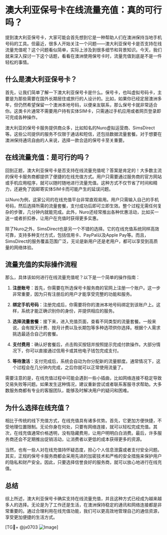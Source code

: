 # 澳大利亚保号卡在线流量充值：真的可行吗？

提到澳大利亚保号卡，大家可能会首先想到它是一种帮助人们在澳洲保持当地手机号码的工具。但最近，很多人开始关注一个问题——澳大利亚保号卡是否支持在线流量充值呢？这个问题看似简单，实际上涉及到很多细节和背景知识。今天，我们就来深入探讨一下这个话题，看看在澳洲使用保号卡时，流量充值到底是不是一件轻松的事情。

## 什么是澳大利亚保号卡？

首先，让我们简单了解一下澳大利亚保号卡是什么。保号卡，也叫虚拟号码卡，主要是为那些需要在国外长期居住或旅行的人设计的。比如，如果你已经定居澳洲多年，但仍然希望保留一个澳洲本地号码，以便亲友联系，那么保号卡就非常适合你。这类卡片通常不需要用户持有实体SIM卡，只需通过手机应用或者网页登录即可完成各种操作。

澳大利亚的保号卡服务提供商众多，比如知名的Nuro虚拟运营商、SimsDirect等。这些公司提供的服务不仅限于通话和短信，还包括数据流量套餐。对于想要在澳洲保持通讯自由的人来说，选择一款合适的保号卡至关重要。

## 在线流量充值：是可行的吗？

回到正题，澳大利亚保号卡是否支持在线流量充值呢？答案是肯定的！大多数主流的保号卡服务商都提供了便捷的在线充值方式。用户只需要通过服务商的官方网站或手机应用程序，就可以随时随地进行流量充值。这种方式不仅节省了时间和精力，还避免了因邮寄实体SIM卡而可能产生的延误问题。

以Nuro为例，这家公司的在线充值平台非常直观易用。用户只需输入自己的手机号码，然后选择所需的流量套餐，支付成功后即可立即生效。整个过程无需任何复杂的步骤，几分钟内就能完成。此外，Nuro还经常推出各种优惠活动，比如买一送一或者折扣券，让用户在充值时获得更多实惠。

除了Nuro之外，SimsDirect也是另一个不错的选择。它的在线充值系统同样高效可靠，支持多种支付方式，包括信用卡、PayPal以及Apple Pay等。而且，SimsDirect的服务覆盖范围广泛，无论是新用户还是老用户，都可以享受到高质量的网络体验。

## 流量充值的实际操作流程

那么，具体该如何进行在线流量充值呢？以下是一个简单的操作指南：

1. **注册账号**：首先，你需要在所选保号卡服务商的官网上注册一个账户。这一步非常重要，因为只有注册后的用户才能享受完整的功能和服务。

2. **绑定手机号码**：注册完成后，你需要将你的澳洲本地号码绑定到该账户上。这样，系统才能正确识别你的身份，并提供相应的服务。

3. **选择流量套餐**：接下来，进入充值页面，查看不同类型的流量套餐。一般来说，会有按天计费、按月计费以及长期包等多种选项供你选择。根据个人需求挑选最适合自己的套餐。

4. **支付费用**：确认好套餐后，点击购买按钮并按照提示完成付款操作。大部分情况下，你可以直接通过信用卡或其他电子钱包完成支付。

5. **等待激活**：支付完成后，系统会自动为你分配新的流量额度。通常情况下，这个过程会在几分钟内完成，之后你就可以正常使用流量了。

需要注意的是，在线充值过程中可能会遇到一些小插曲，比如网络连接不稳定导致交易失败等问题。如果发生这种情况，建议重新尝试或者联系客服寻求帮助。大多数服务商都有专业的客服团队，能够及时解决用户的疑问和困难。

## 为什么选择在线充值？

相比于传统的线下充值方式，在线充值具有诸多优势。首先，它更加方便快捷，不受地理位置限制。无论你身在何处，只要有网络连接，就可以轻松完成充值。其次，在线充值通常价格透明，没有隐藏费用，让用户明明白白消费。最后，许多服务商还会不定期推出促销活动，让消费者以更低的成本获得更多的资源。

当然，也有一些人对在线充值持怀疑态度，担心个人信息泄露或者支付安全问题。其实，正规的保号卡服务商都会采用先进的加密技术和严格的安全措施来保护用户的隐私和财产安全。因此，只要选择信誉良好的服务商，就可以放心地进行在线充值。

## 总结

综上所述，澳大利亚保号卡确实支持在线流量充值，并且这种方式已经成为越来越多人的选择。无论是为了工作还是生活，在澳洲保持稳定的通讯和网络连接都是非常重要的。通过合理利用在线充值功能，我们可以更高效地管理自己的通信资源，享受更加便捷的生活方式。

[TG💪+ @jx0703 ![Image](https://github.com/user-attachments/assets/dbca1d08-cadb-493c-b0ec-ad6f7a83f270)]